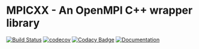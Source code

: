 # MPICXX - An OpenMPI C++ wrapper library

[![Build Status](https://travis-ci.org/arkantos493/MPICXX.svg?branch=master)](https://travis-ci.org/arkantos493/MPICXX)
[![codecov](https://codecov.io/gh/arkantos493/MPICXX/branch/master/graph/badge.svg)](https://codecov.io/gh/arkantos493/MPICXX)
[![Codacy Badge](https://api.codacy.com/project/badge/Grade/9088a6289f864f19ba5869e103925b30)](https://www.codacy.com/manual/arkantos493/MPICXX?utm_source=github.com&amp;utm_medium=referral&amp;utm_content=arkantos493/MPICXX&amp;utm_campaign=Badge_Grade)
[![Documentation](https://codedocs.xyz/arkantos493/MPICXX.svg)](https://codedocs.xyz/arkantos493/MPICXX/)
